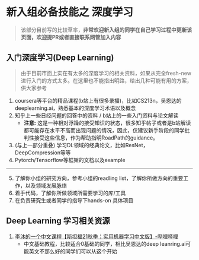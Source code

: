 # 新入组必备技能之 深度学习

> 该部分目前写的比较草率，**非常欢迎新入组的同学在自己学习过程中更新该页面，欢迎提PR或者直接联系网管加入内容**

## 入门深度学习(Deep Learning)

> 由于目前市面上实在有太多的深度学习的相关资料，如果从完全fresh-new进行入门的方式太多。在这里也不能指出明路，给出几种可能有用的方案，供大家参考

1. coursera等平台的精品课程(b站上有很多录播)，比如CS213n，吴恩达的deeplearning.ai，熟悉基本的深度学习术语以及概念
2. 知乎上一些日经问题的回答中的资料 / b站上的一些入门资料与论文解读
    - **注意:** 这是一种相对浮躁的接受知识的状态，很多知乎帖子或者是b站解读都可能存在水平不高而出现问题的情况，因此，仅建议新手阶段的同学批判性接受这些信息，作为帮助指明RoadPath的guidance。
3. (与上一部分重叠) 学习DL领域的经典论文，比如ResNet，DeepCompression等等
4. Pytorch/Tensorflow等框架的文档以及example

---

5. 了解你小组的研究方向，参考小组的readling list，了解你所做方向的重要工作，以及领域发展脉络
6. 着手代码，了解你所做领域所需要学习的库/工具
7. 在负责研究生或者同学的指导下hands-on 具体项目

## Deep Learning 学习相关资源

1. [李沐的一个中文课程【斯坦福21秋季：实用机器学习中文版】-哔哩哔哩](https://b23.tv/dFdZZpO)
    - 中文基础教程，比较适合0基础的同学，相比吴恩达的deep leanring.ai可能英文不那么好的同学们可以从这个开始

